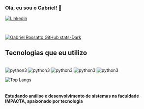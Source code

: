 ### Olá, eu sou o Gabriel! 🤙

[![Linkedin](https://img.shields.io/badge/LinkedIn-0077B5?style=for-the-badge&logo=linkedin&logoColor=white)](https://www.linkedin.com/in/gabriel-rossatto-05954222a)

<br> 

[![Gabriel Rossatto GitHub stats-Dark](https://github-readme-stats.vercel.app/api?username=GabrielRossatto&show_icons=true&theme=dark#gh-dark-mode-only)](https://github.com/GabrielRossatto)


## Tecnologias que eu utilizo
<div style="display: inline_block"><br/>
    <img align="center" alt="python3" src="https://img.shields.io/badge/Python-3776AB?style=for-the-badge&logo=python&logoColor=white" />
    <img align="center" alt="python3" src="https://img.shields.io/badge/PHP-777BB4?style=for-the-badge&logo=php&logoColor=white"/>
    <img align="center" alt="python3" src="https://img.shields.io/badge/MySQL-00000F?style=for-the-badge&logo=mysql&logoColor=white"/>
    <img align="center" alt="python3" src="https://img.shields.io/badge/HTML5-E34F26?style=for-the-badge&logo=html5&logoColor=white"/>
    <img align="center" alt="python3" src="https://img.shields.io/badge/CSS-239120?&style=for-the-badge&logo=css3&logoColor=white"/>

</div>

![Top Langs](https://github-readme-stats.vercel.app/api/top-langs/?username=GabrielRossatto&hide_progress=true)
<br><br>

#### Estudando análise e desenvolvimento de sistemas na faculdade IMPACTA, apaixonado por tecnologia 

